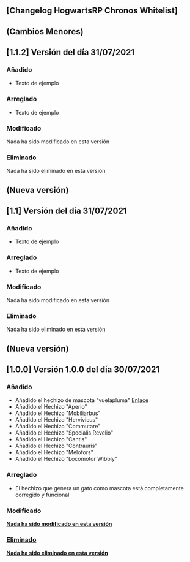 ## [Changelog HogwartsRP Chronos Whitelist]

## (Cambios Menores)
## [1.1.2] Versión del día 31/07/2021

### Añadido
- Texto de ejemplo

### Arreglado
- Texto de ejemplo

### Modificado
Nada ha sido modificado en esta versión

### Eliminado
Nada ha sido eliminado en esta versión

## (Nueva versión)
## [1.1] Versión del día 31/07/2021

### Añadido
- Texto de ejemplo

### Arreglado
- Texto de ejemplo

### Modificado
Nada ha sido modificado en esta versión

### Eliminado
Nada ha sido eliminado en esta versión

## (Nueva versión)
## [1.0.0] Versión 1.0.0 del día 30/07/2021
### Añadido
- Añadido el hechizo de mascota "vuelapluma" [Enlace](https://harrypotter.fandom.com/es/wiki/Vuelapluma)
- Añadido el Hechizo "Aperio"
- Añadido el Hechizo "Mobiliarbus"
- Añadido el Hechizo "Hervivicus"
- Añadido el Hechizo "Commutare"
- Añadido el Hechizo "Specialis Revelio"
- Añadido el Hechizo "Cantis"
- Añadido el Hechizo "Contrauris"
- Añadido el Hechizo "Melofors"
- Añadido el Hechizo "Locomotor Wibbly"

### Arreglado
- El hechizo que genera un gato como mascota está completamente corregido y funcional

### Modificado
<U><B>Nada ha sido modificado en esta versión<B><U>

### Eliminado
<U><B>Nada ha sido eliminado en esta versión<B><U>
